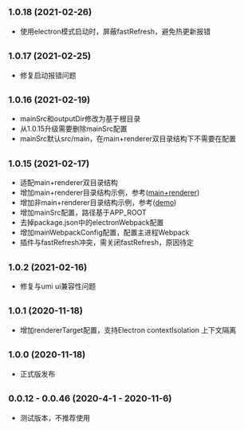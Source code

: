 ## <small>1.0.18 (2021-02-26)</small>

* 使用electron模式启动时，屏蔽fastRefresh，避免热更新报错

## <small>1.0.17 (2021-02-25)</small>

* 修复启动报错问题

## <small>1.0.16 (2021-02-19)</small>

* mainSrc和outputDir修改为基于根目录
* 从1.0.15升级需要删除mainSrc配置
* mainSrc默认src/main，在main+renderer双目录结构下不需要在配置

## <small>1.0.15 (2021-02-17)</small>

* 适配main+renderer双目录结构
* 增加main+renderer目录结构示例，参考([main+renderer](https://github.com/BySlin/umi-plugin-electron-builder/tree/master/examples/main%2Brenderer))
* 增加非main+renderer目录结构示例，参考([demo](https://github.com/BySlin/umi-plugin-electron-builder/tree/master/examples/demo))
* 增加mainSrc配置，路径基于APP_ROOT
* 去掉package.json中的electronWebpack配置
* 增加mainWebpackConfig配置，配置主进程Webpack
* 插件与fastRefresh冲突，需关闭fastRefresh，原因待定

## <small>1.0.2 (2021-02-16)</small>

* 修复与umi ui兼容性问题

## <small>1.0.1 (2020-11-18)</small>

* 增加rendererTarget配置，支持Electron contextIsolation 上下文隔离

## <small>1.0.0 (2020-11-18)</small>

* 正式版发布

## <small>0.0.12 - 0.0.46 (2020-4-1 - 2020-11-6)</small>
* 测试版本，不推荐使用
